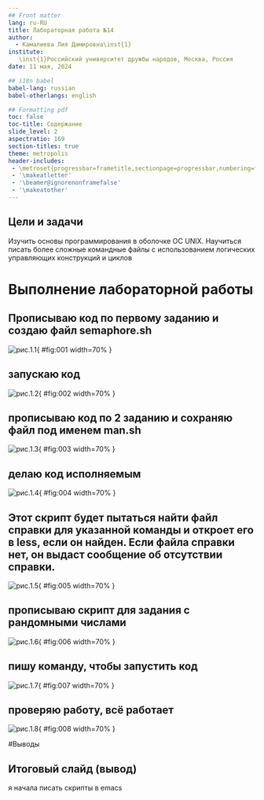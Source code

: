 ```yaml
---
## Front matter
lang: ru-RU
title: Лабораторная работа №14
author:
  - Камалиева Лия Дамировна\inst{1}
institute:
   \inst{1}Российский университет дружбы народов, Москва, Россия
date: 11 мая, 2024

## i18n babel
babel-lang: russian
babel-otherlangs: english

## Formatting pdf
toc: false
toc-title: Содержание
slide_level: 2
aspectratio: 169
section-titles: true
theme: metropolis
header-includes:
 - \metroset{progressbar=frametitle,sectionpage=progressbar,numbering=fraction}
 - '\makeatletter'
 - '\beamer@ignorenonframefalse'
 - '\makeatother'
---
```



## Цели и задачи

Изучить основы программирования в оболочке ОС UNIX. Научиться писать более
сложные командные файлы с использованием логических управляющих конструкций
и циклов


# Выполнение лабораторной работы


##  Прописываю код по первому заданию и создаю файл semaphore.sh

![рис.1.1](image/1.14.1.png){ #fig:001 width=70% }

## запускаю код

![рис.1.2](image/1.14.2.png){ #fig:002 width=70% }

## прописываю код по 2 заданию и сохраняю файл под именем man.sh

![рис.1.3](image/1.14.3.png){ #fig:003 width=70% }

## делаю код исполняемым

![рис.1.4](image/1.14.4.png){ #fig:004 width=70% }

## Этот скрипт будет пытаться найти файл справки для указанной команды и откроет его в less, если он найден. Если файла справки нет, он выдаст сообщение об отсутствии справки.

![рис.1.5](image/1.14.5.png){ #fig:005 width=70% }

##  прописываю скрипт для задания с рандомными числами

![рис.1.6](image/1.14.6.png){ #fig:006 width=70% }

## пишу команду, чтобы запустить код

![рис.1.7](image/1.14.7.png){ #fig:007 width=70% }

## проверяю работу, всё работает

![рис.1.8](image/1.14.8.png){ #fig:008 width=70% }







#Выводы

## Итоговый слайд (вывод)

я начала писать скрипты в emacs


